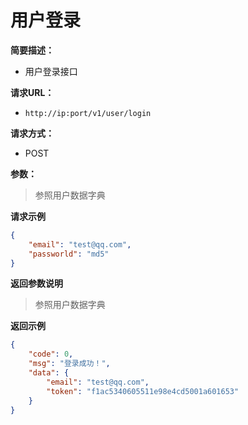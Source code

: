 # 用户登录

**简要描述：** 

- 用户登录接口

**请求URL：** 
- ` http://ip:port/v1/user/login `
  
**请求方式：**
- POST 

**参数：** 

> 参照用户数据字典

 **请求示例**

```json
{
    "email": "test@qq.com",
    "passworld": "md5"
}
```

 **返回参数说明** 

> 参照用户数据字典

 **返回示例**
```json
{
    "code": 0,
    "msg": "登录成功！",
    "data": {
        "email": "test@qq.com",
        "token": "f1ac5340605511e98e4cd5001a601653"
    }
}
```
